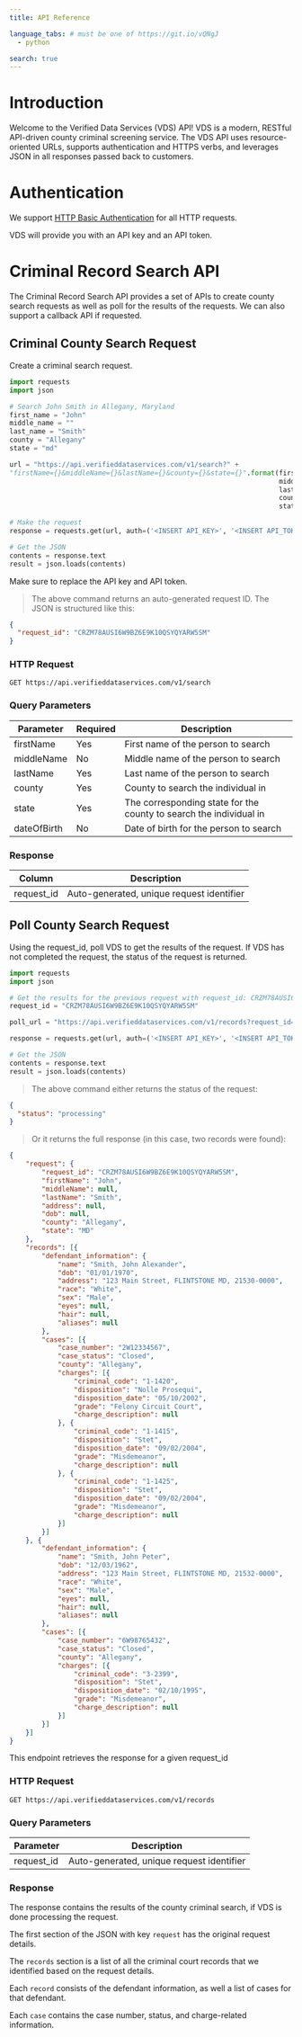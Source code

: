 ```yaml
---
title: API Reference

language_tabs: # must be one of https://git.io/vQNgJ
  - python

search: true
---
```


# Introduction

Welcome to the Verified Data Services (VDS) API! VDS is a modern, RESTful API-driven county criminal screening service. 
The VDS API uses resource-oriented URLs, supports authentication and HTTPS verbs, and leverages JSON 
in all responses passed back to customers.
                                           
# Authentication

We support [HTTP Basic Authentication](https://en.wikipedia.org/wiki/Basic_access_authentication) for all HTTP requests.

VDS will provide you with an API key and an API token.

# Criminal Record Search API
The Criminal Record Search API provides a set of APIs to create county search requests as well as poll for the results of the requests.
We can also support a callback API if requested.

## Criminal County Search Request
Create a criminal search request.

```python
import requests 
import json

# Search John Smith in Allegany, Maryland
first_name = "John"
middle_name = ""
last_name = "Smith"
county = "Allegany"
state = "md"

url = "https://api.verifieddataservices.com/v1/search?" + 
"firstName={}&middleName={}&lastName={}&county={}&state={}".format(first_name, 
                                                                   middle_name, 
                                                                   last_name, 
                                                                   county, 
                                                                   state)

# Make the request
response = requests.get(url, auth=('<INSERT API_KEY>', '<INSERT API_TOKEN>'))

# Get the JSON
contents = response.text
result = json.loads(contents)
```

<aside class="notice">
Make sure to replace the API key and API token.
</aside>

> The above command returns an auto-generated request ID. The JSON is structured like this:

```json
{
  "request_id": "CRZM78AUSI6W9BZ6E9K10QSYQYARW5SM"
}
```

### HTTP Request

`GET https://api.verifieddataservices.com/v1/search`

### Query Parameters

Parameter | Required | Description
--------- | ------- | -----------
firstName | Yes | First name of the person to search
middleName | No | Middle name of the person to search
lastName | Yes | Last name of the person to search
county | Yes | County to search the individual in
state | Yes |  The corresponding state for the county to search the individual in
dateOfBirth | No |  Date of birth for the person to search

### Response

Column | Description
--------- | -------
request_id | Auto-generated, unique request identifier

## Poll County Search Request
Using the request_id, poll VDS to get the results of the request. If VDS has not completed the request, the status of the request is returned.

```python
import requests 
import json

# Get the results for the previous request with request_id: CRZM78AUSI6W9BZ6E9K10QSYQYARW5SM
request_id = "CRZM78AUSI6W9BZ6E9K10QSYQYARW5SM"

poll_url = "https://api.verifieddataservices.com/v1/records?request_id={}".format(request_id)

response = requests.get(url, auth=('<INSERT API_KEY>', '<INSERT API_TOKEN>'))

# Get the JSON
contents = response.text
result = json.loads(contents)
```

> The above command either returns the status of the request:

```json
{
  "status": "processing"
}
```

> Or it returns the full response (in this case, two records were found):

```json
{
	"request": {
		"request_id": "CRZM78AUSI6W9BZ6E9K10QSYQYARW5SM",
		"firstName": "John",
		"middleName": null,
		"lastName": "Smith",
		"address": null,
		"dob": null,
		"county": "Allegany",
		"state": "MD"
	},
	"records": [{
		"defendant_information": {
			"name": "Smith, John Alexander",
			"dob": "01/01/1970",
			"address": "123 Main Street, FLINTSTONE MD, 21530-0000",
			"race": "White",
			"sex": "Male",
			"eyes": null,
			"hair": null,
			"aliases": null
		},
		"cases": [{
			"case_number": "2W12334567",
			"case_status": "Closed",
			"county": "Allegany",
			"charges": [{
				"criminal_code": "1-1420",
				"disposition": "Nolle Prosequi",
				"disposition_date": "05/10/2002",
				"grade": "Felony Circuit Court",
				"charge_description": null
			}, {
				"criminal_code": "1-1415",
				"disposition": "Stet",
				"disposition_date": "09/02/2004",
				"grade": "Misdemeanor",
				"charge_description": null
			}, {
				"criminal_code": "1-1425",
				"disposition": "Stet",
				"disposition_date": "09/02/2004",
				"grade": "Misdemeanor",
				"charge_description": null
			}]
		}]
	}, {
		"defendant_information": {
			"name": "Smith, John Peter",
			"dob": "12/03/1962",
			"address": "123 Main Street, FLINTSTONE MD, 21532-0000",
			"race": "White",
			"sex": "Male",
			"eyes": null,
			"hair": null,
			"aliases": null
		},
		"cases": [{
			"case_number": "6W98765432",
			"case_status": "Closed",
			"county": "Allegany",
			"charges": [{
				"criminal_code": "3-2399",
				"disposition": "Stet",
				"disposition_date": "02/10/1995",
				"grade": "Misdemeanor",
				"charge_description": null
			}]
		}]
	}]
}
```

This endpoint retrieves the response for a given request_id

### HTTP Request

`GET https://api.verifieddataservices.com/v1/records`

### Query Parameters

Parameter | Description
--------- | -----------
request_id | Auto-generated, unique request identifier

### Response
The response contains the results of the county criminal search, if VDS is done processing the request.

The first section of the JSON with key `request` has the original request details.

The `records` section is a list of all the criminal court records that we identified based on the request details.

Each `record` consists of the defendant information, as well a list of cases for that defendant.

Each `case` contains the case number, status, and charge-related information.
